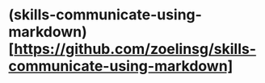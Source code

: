 # (skills-communicate-using-markdown)[https://github.com/zoelinsg/skills-communicate-using-markdown]